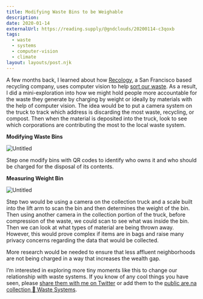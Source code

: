 ```yaml
---
title: Modifying Waste Bins to be Weighable
description:
date: 2020-01-14
externalUrl: https://reading.supply/@gndclouds/20200114-c3qoxb
tags:
  - waste
  - systems
  - computer-vision
  - climate
layout: layouts/post.njk
---
```

A few months back, I learned about how [Recology](https://www.recology.com), a San Francisco based recycling company, uses computer vision to help [sort our waste](https://www.recyclingproductnews.com/article/32257/recology-adds-max-ai-robotic-sorting-technology-to-pier-96-recycling-center-in-san-francisco). <!-- excerpt -->As a result, I did a mini-exploration into how we might hold people more accountable for the waste they generate by charging by weight or ideally by materials with the help of computer vision. The idea would be to put a camera system on the truck to track which address is discarding the most waste, recycling, or compost. Then when the material is deposited into the truck, look to see which corporations are contributing the most to the local waste system.

**Modifying Waste Bins**

![Untitled](https://storage.googleapis.com/reading-supply-assets/reading.supply.37eff7aa-4736-4d5d-be24-af28747785c9.png)

Step one modify bins with QR codes to identify who owns it and who should be charged for the disposal of its contents.

**Measuring Weight Bin**

![Untitled](https://storage.googleapis.com/reading-supply-assets/reading.supply.d01efd05-082e-4b6f-b553-40b17ebcdfc2.png)

Step two would be using a camera on the collection truck and a scale built into the lift arm to scan the bin and then determines the weight of the bin. Then using another camera in the collection portion of the truck, before compression of the waste, we could scan to see what was inside the bin. Then we can look at what types of material are being thrown away. However, this would prove complex if items are in bags and raise many privacy concerns regarding the data that would be collected.

More research would be needed to ensure that less affluent neighborhoods are not being charged in a way that increases the wealth gap.

I’m interested in exploring more tiny moments like this to change our relationship with waste systems. If you know of any cool things you have seen, please [share them with me on Twitter](https://twitter.com/gndclouds) or add them to the [public are.na collection 🔬 Waste Systems](https://www.are.na/gndclouds/waste-systems).
